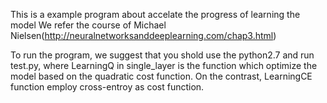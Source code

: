 This is a example program about accelate the progress of learning the model
We refer the course of Michael Nielsen(http://neuralnetworksanddeeplearning.com/chap3.html)

To run the program, we suggest that you shold use the python2.7
and run test.py, where LearningQ in single_layer is the function which
optimize the model based on the quadratic cost function.
On the contrast, LearningCE function employ cross-entroy as cost function.